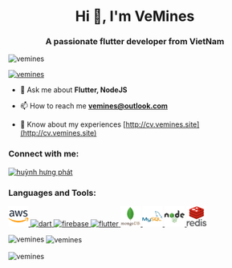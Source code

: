 <h1 align="center">Hi 👋, I'm VeMines</h1>
<h3 align="center">A passionate flutter developer from VietNam</h3>

<p align="left"> <img src="https://komarev.com/ghpvc/?username=vemines&label=Profile%20views&color=0e75b6&style=flat" alt="vemines" /> </p>

<p align="left"> <a href="https://github.com/ryo-ma/github-profile-trophy"><img src="https://github-profile-trophy.vercel.app/?username=vemines" alt="vemines" /></a> </p>

- 💬 Ask me about **Flutter, NodeJS**

- 📫 How to reach me **vemines@outlook.com**

- 📄 Know about my experiences [http://cv.vemines.site](http://cv.vemines.site)

<h3 align="left">Connect with me:</h3>
<p align="left">
<a href="https://linkedin.com/in/huỳnh hưng phát" target="blank"><img align="center" src="https://raw.githubusercontent.com/rahuldkjain/github-profile-readme-generator/master/src/images/icons/Social/linked-in-alt.svg" alt="huỳnh hưng phát" height="30" width="40" /></a>
</p>

<h3 align="left">Languages and Tools:</h3>
<p align="left"> <a href="https://aws.amazon.com" target="_blank" rel="noreferrer"> <img src="https://raw.githubusercontent.com/devicons/devicon/master/icons/amazonwebservices/amazonwebservices-original-wordmark.svg" alt="aws" width="40" height="40"/> </a> <a href="https://dart.dev" target="_blank" rel="noreferrer"> <img src="https://www.vectorlogo.zone/logos/dartlang/dartlang-icon.svg" alt="dart" width="40" height="40"/> </a> <a href="https://firebase.google.com/" target="_blank" rel="noreferrer"> <img src="https://www.vectorlogo.zone/logos/firebase/firebase-icon.svg" alt="firebase" width="40" height="40"/> </a> <a href="https://flutter.dev" target="_blank" rel="noreferrer"> <img src="https://www.vectorlogo.zone/logos/flutterio/flutterio-icon.svg" alt="flutter" width="40" height="40"/> </a> <a href="https://www.mongodb.com/" target="_blank" rel="noreferrer"> <img src="https://raw.githubusercontent.com/devicons/devicon/master/icons/mongodb/mongodb-original-wordmark.svg" alt="mongodb" width="40" height="40"/> </a> <a href="https://www.mysql.com/" target="_blank" rel="noreferrer"> <img src="https://raw.githubusercontent.com/devicons/devicon/master/icons/mysql/mysql-original-wordmark.svg" alt="mysql" width="40" height="40"/> </a> <a href="https://nodejs.org" target="_blank" rel="noreferrer"> <img src="https://raw.githubusercontent.com/devicons/devicon/master/icons/nodejs/nodejs-original-wordmark.svg" alt="nodejs" width="40" height="40"/> </a> <a href="https://redis.io" target="_blank" rel="noreferrer"> <img src="https://raw.githubusercontent.com/devicons/devicon/master/icons/redis/redis-original-wordmark.svg" alt="redis" width="40" height="40"/> </a> </p>

<p><img align="left" src="https://github-readme-stats.vercel.app/api/top-langs?username=vemines&show_icons=true&locale=en&layout=compact" alt="vemines" /></p>

<p>&nbsp;<img align="center" src="https://github-readme-stats.vercel.app/api?username=vemines&show_icons=true&locale=en" alt="vemines" /></p>

<p><img align="center" src="https://github-readme-streak-stats.herokuapp.com/?user=vemines&" alt="vemines" /></p>

